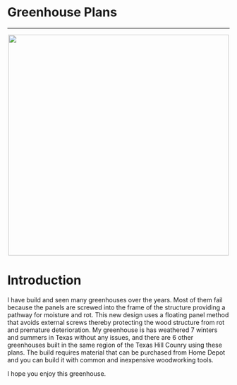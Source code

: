 # Greenhouse Plans
-----------------------------------------------------------------------------------
<p align="center">
	<img width="500" img src="/greenhouse.JPG">
</p>

# Introduction

I have build and seen many greenhouses over the years.  Most of them fail because the panels are screwed into the frame of the structure providing a pathway for moisture and rot.  This new design uses a floating panel method that avoids external screws thereby protecting the wood structure from rot and premature deterioration.  My greenhouse is has weathered 7 winters and summers in Texas without any issues, and there are 6 other greenhouses built in the same region of the Texas Hill Counry using these plans.  The build requires material that can be purchased from Home Depot and you can build it with common and inexpensive woodworking tools.

I hope you enjoy this greenhouse.


